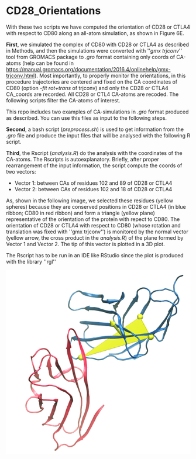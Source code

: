 # CD28_Orientations

With these two scripts we have computed the orientation of CD28 or CTLA4 with respect to CD80 along an all-atom simulation, as shown in Figure 6E.

**First**, we simulated the complex of CD80 with CD28 or CTLA4 as described in Methods, and then the simulations were converted with ''*gmx trjconv*'' tool from GROMACS package to *.gro* format containing only coords of CA-atoms (help can be found in https://manual.gromacs.org/documentation/2016.4/onlinehelp/gmx-trjconv.html). Most importantly, to properly monitor the orientations, in this procedure trajectories are centered and fixed on the CA coordinates of CD80 (option *-fit rot+trans* of trjconv)  and only the CD28 or CTLA4 CA_coords are recorded. All CD28 or CTL4 CA-atoms are recoded. The following scripts filter the CA-atoms of interest.

This repo includes two examples of CA-simulations in *.gro* format produced as described. You can use this files as input to the following steps.

**Second**, a bash script (*preprocess.sh*) is used to get information from the *.gro* file and produce the input files that will be analysed with the following R script.

**Third**, the Rscript (*analysis.R*) do the analysis with the coordinates of the CA-atoms. The Rscripts is autoexplanatory. Briefly, after proper rearrangement of the input information, the script compute the coords of two vectors: 

- Vector 1: between CAs of residues 102 and 89 of CD28 or CTLA4
- Vector 2: between CAs of residues 102 and 18 of CD28 or CTLA4

As, shown in the following image, we selected these residues (yellow spheres) because they are conserved positions in CD28 or CTLA4 (in blue ribbon; CD80 in red ribbon) and form a triangle (yellow plane) representative of the orientation of the protein with repect to CD80. The orientation of CD28 or CTLA4 with respect to CD80 (whose rotation and translation was fixed with ''gmx trjconv'') is monitored by the normal vector (yellow arrow, the cross product in the *analysis.R*) of the plane formed by Vector 1 and Vector 2. The tip of this vector is plotted in a 3D plot.

The Rscript has to be run in an IDE like RStudio since the plot is produced with the library ''rgl''

![Complex](./Normal_plane.png)
